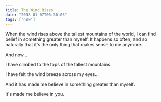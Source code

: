 ```yaml
---
title: The Wind Rises
date: "2018-01-07T06:30:05"
tags: ['new']
---
```


When the wind rises above the tallest mountains of the world, I can find belief in something greater than myself. It happens so often, and so naturally that it's the only thing that makes sense to me anymore.

And now...

I have climbed to the tops of the tallest mountains.

I have felt the wind breeze across my eyes...

And it has made me believe in something greater than myself.

It's made me believe in you.